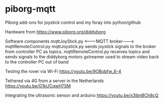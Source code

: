 # piborg-mqtt
Piborg add-ons for joystick control and my foray into python/github

Hardware from https://www.piborg.org/diddyborg 

Software components mqttJoyStick.py <---MQTT broker---> mqttRemoteControl.py
mqttJoystick.py sends joystick signals to the broker from controller PC as topics. 
mqttRemoteControl.py receives topics and sends signals to the diddyborg motors
gstreamer used to stream video back to the controller PC out of band

Testing the rover via Wi-Fi 
https://youtu.be/9OBobfw_6-4

Tethered via 4G from a server in the Netherlands
https://youtu.be/G1kUCqwH7SM

Integrating the ultrasonic sensor and arduino
https://youtu.be/x3lbnBCh8cQ
